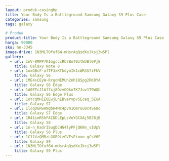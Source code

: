 ```yaml
---
layout: produk-casinghp
title: Your Body Is a Battleground Samsung Galaxy S9 Plus Case
categories: samsung
tags: galaxy

# Produk
product-title: Your Body Is a Battleground Samsung Galaxy S9 Plus Case
harga: 90000
sku: hn-3345
image-drive: 1N3MLTOfuf6W-mHsrAqQsdXxJksj3w5Pl
gallery:
  - url: 1nV-8MPP7KIogcccRb7BoT0ztWJBl6Pj8
    title: Galaxy Note 8
  - url: 1oxGBcF-ofTF3xKTkdymIk1cWR3S7iFkV
    title: Galaxy S6
  - url: 1ME4sCEyW-RrgoNEMUh2nh18Spg2RK8YA
    title: Galaxy S6 Edge
  - url: 1A0ETcJ1Af7xj8OzvOQko7K7Juv1T9WQb
    title: Galaxy S6 Edge Plus
  - url: 1oYcqMH1EOEwjLnEBvervpv5Eceq_5EuA
    title: Galaxy S7
  - url: 1lcqDGRwHNqbH4Mc4pvm1OmrouOc4S68o
    title: Galaxy S7 Edge
  - url: 1R41imRShFAIDDLEpLsVeYGCXAj5B78jB
    title: Galaxy S8
  - url: 1n-n_KadrISugDCHG4lyPFjQ6Nn_vIUpV
    title: Galaxy S8 Plus
  - url: 1C11VzQMBzLGOB9LzGVFsFioxo_gCsV6F
    title: Galaxy S9
  - url: 1N3MLTOfuf6W-mHsrAqQsdXxJksj3w5Pl
    title: Galaxy S9 Plus
---
```

